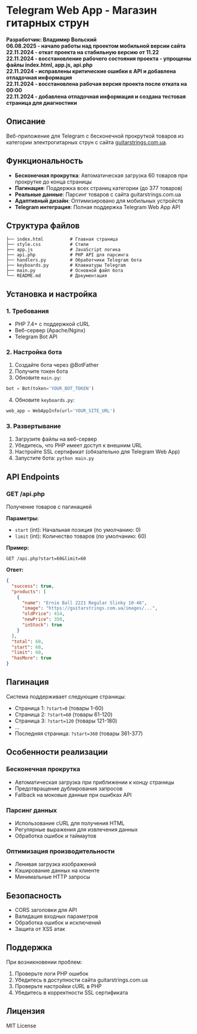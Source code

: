 # Telegram Web App - Магазин гитарных струн

**Разработчик: Владимир Вольский**  
**06.08.2025 - начало работы над проектом мобильной версии сайта**  
**22.11.2024 - откат проекта на стабильную версию от 11.22**  
**22.11.2024 - восстановление рабочего состояния проекта - упрощены файлы index.html, app.js, api.php**  
**22.11.2024 - исправлены критические ошибки в API и добавлена отладочная информация**  
**22.11.2024 - восстановлена рабочая версия проекта после отката на 00:00**  
**22.11.2024 - добавлена отладочная информация и создана тестовая страница для диагностики**

## Описание

Веб-приложение для Telegram с бесконечной прокруткой товаров из категории электрогитарных струн с сайта [guitarstrings.com.ua](https://guitarstrings.com.ua/electro).

## Функциональность

- **Бесконечная прокрутка**: Автоматическая загрузка 60 товаров при прокрутке до конца страницы
- **Пагинация**: Поддержка всех страниц категории (до 377 товаров)
- **Реальные данные**: Парсинг товаров с сайта guitarstrings.com.ua
- **Адаптивный дизайн**: Оптимизировано для мобильных устройств
- **Telegram интеграция**: Полная поддержка Telegram Web App API

## Структура файлов

```
├── index.html          # Главная страница
├── style.css           # Стили
├── app.js              # JavaScript логика
├── api.php             # PHP API для парсинга
├── handlers.py         # Обработчики Telegram бота
├── keyboards.py        # Клавиатуры Telegram
├── main.py             # Основной файл бота
└── README.md           # Документация
```

## Установка и настройка

### 1. Требования
- PHP 7.4+ с поддержкой cURL
- Веб-сервер (Apache/Nginx)
- Telegram Bot API

### 2. Настройка бота
1. Создайте бота через @BotFather
2. Получите токен бота
3. Обновите `main.py`:
```python
bot = Bot(token='YOUR_BOT_TOKEN')
```

4. Обновите `keyboards.py`:
```python
web_app = WebAppInfo(url='YOUR_SITE_URL')
```

### 3. Развертывание
1. Загрузите файлы на веб-сервер
2. Убедитесь, что PHP имеет доступ к внешним URL
3. Настройте SSL сертификат (обязательно для Telegram Web App)
4. Запустите бота: `python main.py`

## API Endpoints

### GET /api.php
Получение товаров с пагинацией

**Параметры:**
- `start` (int): Начальная позиция (по умолчанию: 0)
- `limit` (int): Количество товаров (по умолчанию: 60)

**Пример:**
```
GET /api.php?start=60&limit=60
```

**Ответ:**
```json
{
  "success": true,
  "products": [
    {
      "name": "Ernie Ball 2221 Regular Slinky 10-46",
      "image": "https://guitarstrings.com.ua/images/...",
      "oldPrice": 414,
      "newPrice": 350,
      "inStock": true
    }
  ],
  "total": 60,
  "start": 60,
  "limit": 60,
  "hasMore": true
}
```

## Пагинация

Система поддерживает следующие страницы:
- Страница 1: `?start=0` (товары 1-60)
- Страница 2: `?start=60` (товары 61-120)
- Страница 3: `?start=120` (товары 121-180)
- ...
- Последняя страница: `?start=360` (товары 361-377)

## Особенности реализации

### Бесконечная прокрутка
- Автоматическая загрузка при приближении к концу страницы
- Предотвращение дублирования запросов
- Fallback на моковые данные при ошибках API

### Парсинг данных
- Использование cURL для получения HTML
- Регулярные выражения для извлечения данных
- Обработка ошибок и таймаутов

### Оптимизация производительности
- Ленивая загрузка изображений
- Кэширование данных на клиенте
- Минимальные HTTP запросы

## Безопасность

- CORS заголовки для API
- Валидация входных параметров
- Обработка ошибок и исключений
- Защита от XSS атак

## Поддержка

При возникновении проблем:
1. Проверьте логи PHP ошибок
2. Убедитесь в доступности сайта guitarstrings.com.ua
3. Проверьте настройки cURL в PHP
4. Убедитесь в корректности SSL сертификата

## Лицензия

MIT License